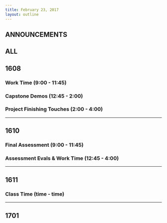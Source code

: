 ```yaml
---
title: February 23, 2017
layout: outline
---
```


## ANNOUNCEMENTS

## ALL

## 1608

### Work Time (9:00 - 11:45)

### Capstone Demos (12:45 - 2:00)

### Project Finishing Touches (2:00 - 4:00)

***

## 1610

### Final Assessment (9:00 - 11:45)

### Assessment Evals & Work Time (12:45 - 4:00)

***

## 1611

### Class Time (time - time)

***

## 1701
